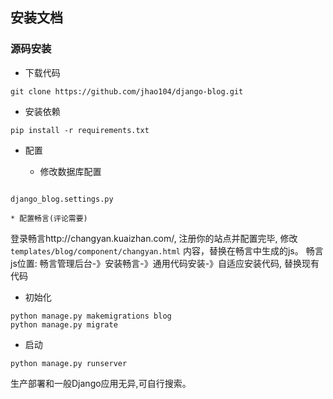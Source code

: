 ## 安装文档

### 源码安装

* 下载代码

```shell script
git clone https://github.com/jhao104/django-blog.git
```

* 安装依赖

```shell script
pip install -r requirements.txt
```

* 配置

    * 修改数据库配置

```shell script

django_blog.settings.py
```

    * 配置畅言(评论需要)
    
登录畅言http://changyan.kuaizhan.com/, 注册你的站点并配置完毕,
修改 `templates/blog/component/changyan.html` 内容，替换在畅言中生成的js。
畅言js位置: 畅言管理后台-》安装畅言-》通用代码安装-》自适应安装代码, 替换现有代码

* 初始化

```shell script
python manage.py makemigrations blog
python manage.py migrate
```

* 启动

```shell script
python manage.py runserver
```

生产部署和一般Django应用无异,可自行搜索。

 